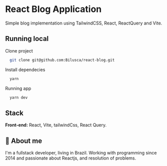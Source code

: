 
# React Blog Application

Simple blog implementation using TailwindCSS, React, ReactQuery and Vite.


## Running local

Clone project

```bash
  git clone git@github.com:Bilusca/react-blog.git
```

Install dependecies

```bash
  yarn
```

Running app

```bash
  yarn dev
```

## Stack

**Front-end:** React, Vite, tailwindCss, React Query.

## 🚀 About me

I'm a fullstack developer, living in Brazil. Working with programming since 2014 and passionate about Reactjs, and resolution of problems.
